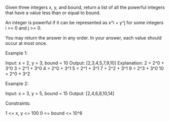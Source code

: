 Given three integers x, y, and bound, return a list of all the powerful
integers that have a value less than or equal to bound.

An integer is powerful if it can be represented as x^i + y^j for some
integers i >= 0 and j >= 0.

You may return the answer in any order. In your answer, each value should
occur at most once.


Example 1:


Input: x = 2, y = 3, bound = 10
Output: [2,3,4,5,7,9,10]
Explanation:
2 = 2^0 + 3^0
3 = 2^1 + 3^0
4 = 2^0 + 3^1
5 = 2^1 + 3^1
7 = 2^2 + 3^1
9 = 2^3 + 3^0
10 = 2^0 + 3^2


Example 2:


Input: x = 3, y = 5, bound = 15
Output: [2,4,6,8,10,14]



Constraints:


1 <= x, y <= 100
0 <= bound <= 10^6




